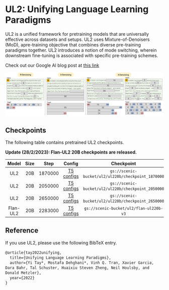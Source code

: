 # UL2: Unifying Language Learning Paradigms

UL2 is a unified framework for pretraining models that are universally effective across datasets and setups.
UL2 uses Mixture-of-Denoisers (MoD), apre-training objective that combines diverse pre-training paradigms together. UL2 introduces a notion of mode switching, wherein downstream fine-tuning is associated with specific pre-training schemes.

Check out our Google AI blog post at [this link](https://ai.googleblog.com/2022/10/ul2-20b-open-source-unified-language.html)

![Mixture-of-Denoisers](figs/mod.png)


## Checkpoints
The following table contains pretrained UL2 checkpoints.

**Update (28/2/2023): Flan-UL2 20B checkpoints are released.**

| Model           |    Size     | Step | Config  | Checkpoint  |
|:---------------:|:-----------:|:----:|:-------:|:-----------:|
| UL2    | 20B  | 1870000| [T5 configs](https://storage.googleapis.com/scenic-bucket/ul2/ul220b/config.gin)| `gs://scenic-bucket/ul2/ul220b/checkpoint_1870000` |
| UL2    | 20B  | 2050000| [T5 configs](https://storage.googleapis.com/scenic-bucket/ul2/ul220b/config.gin)| `gs://scenic-bucket/ul2/ul220b/checkpoint_2050000` |
| UL2    | 20B  | 2650000| [T5 configs](https://storage.googleapis.com/scenic-bucket/ul2/ul220b/config.gin)| `gs://scenic-bucket/ul2/ul220b/checkpoint_2650000` |
| Flan-UL2    | 20B  | 2283000| [T5 configs](https://storage.googleapis.com/scenic-bucket/ul2/ul220b/config.gin)| `gs://scenic-bucket/ul2/flan-ul220b-v3` |

## Reference

If you use UL2, please use the following BibTeX entry.

```
@article{tay2022unifying,
  title={Unifying Language Learning Paradigms},
  author={Yi Tay*, Mostafa Dehghani*, Vinh Q. Tran, Xavier Garcia, Dara Bahr, Tal Schuster, Huaixiu Steven Zheng, Neil Houlsby, and Donald Metzler},
  year={2022}
}
```

